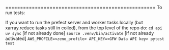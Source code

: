 ===================================================
To run tests:

If you want to run the prefect server and worker tasks locally (but xarray.reduce
tasks still in coiled), from the top level of the repo do:
  `cd api`
  `uv sync`  [if not already done]
  `source .venv/bin/activate` [if not already activated]
  `AWS_PROFILE=<zeno_profile> API_KEY=<GFW Data API key> pytest test`
